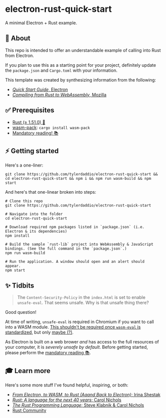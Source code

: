 # electron-rust-quick-start
A minimal Electron + Rust example.

## 🌈 About

This repo is intended to offer an understandable example of calling into Rust from Electron.

If you plan to use this as a starting point for your project, definitely update the `package.json` and `Cargo.toml` with your information.

This template was created by synthesizing information from the following:

- [*Quick Start Guide*, Electron](https://www.electronjs.org/docs/tutorial/quick-start)
- [*Compiling from Rust to WebAssembly*, Mozilla](https://developer.mozilla.org/en-US/docs/WebAssembly/Rust_to_wasm)

## ✅ Prerequisites

- [Rust (≥ 1.51.0) 🦀 ](https://www.rust-lang.org/)
- [wasm-pack](https://github.com/rustwasm/wasm-pack): `cargo install wasm-pack`
- [Mandatory reading! 📚](https://www.electronjs.org/docs/tutorial/security)

## ⚡️ Getting started

Here's a one-liner:
```
git clone https://github.com/tylerdaddio/electron-rust-quick-start && cd electron-rust-quick-start && npm i && npm run wasm-build && npm start
```

And here's that one-linear broken into steps:

```
# Clone this repo
git clone https://github.com/tylerdaddio/electron-rust-quick-start

# Navigate into the folder
cd electron-rust-quick-start

# Download required npm packages listed in `package.json` (i.e. Electron & its dependencies)
npm install

# Build the sample `rust-lib` project into WebAssembly & JavaScript bindings. (See the full command in the `package.json`.)
npm run wasm-build

# Run the application. A window should open and an alert should appear.
npm start
```

## ✨ Tidbits

> The `Content-Security-Policy` in the `index.html` is set to enable `unsafe-eval`. That seems unsafe. Why is that unsafe thing there?

Good question! 

At time of writing, `unsafe-eval` is required in Chromium if you want to call into a WASM module. [This shouldn't be required once `wasm-eval` is standardized](https://github.com/WebAssembly/content-security-policy/issues/7), but only [maybe (?)](https://bugs.chromium.org/p/chromium/issues/detail?id=948834&can=1&q=wasm-eval).

As Electron is built on a web brower *and* has access to the full resources of your computer, it is *severely unsafe by default*. Before getting started, please perform the [mandatory reading 📚](https://www.electronjs.org/docs/tutorial/security).

## 🎓 Learn more

Here's some more stuff I've found helpful, inspiring, or both:

- [*From Electron, to WASM, to Rust (Aaand Back to Electron)*; Irina Shestak](https://www.youtube.com/watch?v=lLzFJenzBng)
- [*Rust: A language for the next 40 years*; Carol Nichols](https://www.youtube.com/watch?v=A3AdN7U24iU&t=2934s)
- [*The Rust Programming Language*; Steve Klabnik & Carol Nichols](https://doc.rust-lang.org/book)
- [Rust Community](https://www.rust-lang.org/community)
